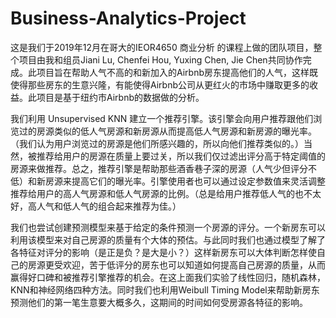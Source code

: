 # Business-Analytics-Project
这是我们于2019年12月在哥大的IEOR4650 商业分析 的课程上做的团队项目，整个项目由我和组员Jiani Lu, Chenfei Hou, Yuxing Chen, Jie Chen共同协作完成。此项目旨在帮助人气不高的和新加入的Airbnb房东提高他们的人气，这样既使得那些房东的生意兴隆，有能使得Airbnb公司从更红火的市场中赚取更多的收益。此项目是基于纽约市Airbnb的数据做的分析。

我们利用 Unsupervised KNN 建立一个推荐引擎。该引擎会向用户推荐跟他们浏览过的房源类似的低人气房源和新房源从而提高低人气房源和新房源的曝光率。（我们认为用户浏览过的房源是他们所感兴趣的，所以向他们推荐类似的。）当然，被推荐给用户的房源在质量上要过关，所以我们仅过滤出评分高于特定阈值的房源来做推荐。总之，推荐引擎是帮助那些酒香巷子深的房源（人气少但评分不低）和新房源来提高它们的曝光率。引擎使用者也可以通过设定参数值来灵活调整推荐给用户的高人气房源和低人气房源的比例。（总是给用户推荐低人气的也不太好，高人气和低人气的组合起来推荐为佳。）

我们也尝试创建预测模型来基于给定的条件预测一个房源的评分。一个新房东可以利用该模型来对自己房源的质量有个大体的预估。与此同时我们也通过模型了解了各特征对评分的影响（是正是负？是大是小？）这样新房东可以大体判断怎样使自己的房源更受欢迎，苦于低评分的房东也可以知道如何提高自己房源的质量，从而赢得好口碑和被推荐引擎推荐的机会。在这上面我们实验了线性回归，随机森林，KNN和神经网络四种方法。同时我们也利用Weibull Timing Model来帮助新房东预测他们的第一笔生意要大概多久，这期间的时间如何受房源各特征的影响。
